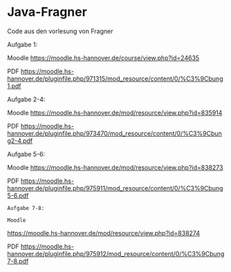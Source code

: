 # Java-Fragner
 Code aus den vorlesung von Fragner
 
 
 Aufgabe 1:
 
 Moodle https://moodle.hs-hannover.de/course/view.php?id=24635
 
 PDF https://moodle.hs-hannover.de/pluginfile.php/971315/mod_resource/content/0/%C3%9Cbung1.pdf

 Aufgabe 2-4:

 Moodle
https://moodle.hs-hannover.de/mod/resource/view.php?id=835914

 PDF
https://moodle.hs-hannover.de/pluginfile.php/973470/mod_resource/content/0/%C3%9Cbung2-4.pdf

 Aufgabe 5-6:
    
 Moodle
https://moodle.hs-hannover.de/mod/resource/view.php?id=838273
    
 PDF
https://moodle.hs-hannover.de/pluginfile.php/975911/mod_resource/content/0/%C3%9Cbung5-6.pdf

    Aufgabe 7-8:
        
    Moodle
https://moodle.hs-hannover.de/mod/resource/view.php?id=838274

 PDF
https://moodle.hs-hannover.de/pluginfile.php/975912/mod_resource/content/0/%C3%9Cbung7-8.pdf